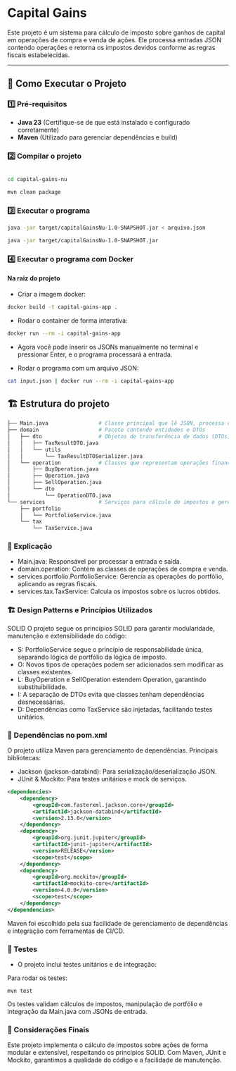 # Capital Gains

Este projeto é um sistema para cálculo de imposto sobre ganhos de capital em operações de compra e venda de ações. Ele processa entradas JSON contendo operações e retorna os impostos devidos conforme as regras fiscais estabelecidas.

---

## 🚀 Como Executar o Projeto

### 1️⃣ Pré-requisitos
- **Java 23** (Certifique-se de que está instalado e configurado corretamente)
- **Maven** (Utilizado para gerenciar dependências e build)

### 2️⃣ Compilar o projeto
```sh

cd capital-gains-nu

mvn clean package
```
### 3️⃣ Executar o programa
```sh
java -jar target/capitalGainsNu-1.0-SNAPSHOT.jar < arquivo.json

java -jar target/capitalGainsNu-1.0-SNAPSHOT.jar

```

### 4️⃣ Executar o programa com Docker
#### Na raiz do projeto

- Criar a imagem docker:
```bash 
docker build -t capital-gains-app .
```
- Rodar o container de forma interativa:
```bash
docker run --rm -i capital-gains-app 
```
- Agora você pode inserir os JSONs manualmente no terminal e pressionar Enter, e o programa processará a entrada.

- Rodar o programa com um arquivo JSON:
```bash
cat input.json | docker run --rm -i capital-gains-app
```

## 🏗️ Estrutura do projeto
```bash
├── Main.java                # Classe principal que lê JSON, processa operações e imprime impostos
├── domain                   # Pacote contendo entidades e DTOs
│   ├── dto                  # Objetos de transferência de dados (DTOs)
│   │   ├── TaxResultDTO.java
│   │   └── utils
│   │       └── TaxResultDTOSerializer.java
│   └── operation            # Classes que representam operações financeiras
│       ├── BuyOperation.java
│       ├── Operation.java
│       ├── SellOperation.java
│       └── dto
│           └── OperationDTO.java
└── services                 # Serviços para cálculo de impostos e gerenciamento de portfólio
    ├── portfolio
    │   └── PortfolioService.java
    └── tax
        └── TaxService.java
```

### 📌 Explicação
- Main.java: Responsável por processar a entrada e saída.
- domain.operation: Contém as classes de operações de compra e venda.
- services.portfolio.PortfolioService: Gerencia as operações do portfólio, aplicando as regras fiscais.
- services.tax.TaxService: Calcula os impostos sobre os lucros obtidos.

### 🏗️ Design Patterns e Princípios Utilizados
SOLID
O projeto segue os princípios SOLID para garantir modularidade, manutenção e extensibilidade do código:

- S: PortfolioService segue o princípio de responsabilidade única, separando lógica de portfólio da lógica de imposto.
- O: Novos tipos de operações podem ser adicionados sem modificar as classes existentes.
- L: BuyOperation e SellOperation estendem Operation, garantindo substituibilidade.
- I: A separação de DTOs evita que classes tenham dependências desnecessárias.
- D: Dependências como TaxService são injetadas, facilitando testes unitários.

### 📜 Dependências no pom.xml
O projeto utiliza Maven para gerenciamento de dependências. Principais bibliotecas:

- Jackson (jackson-databind): Para serialização/deserialização JSON.
- JUnit & Mockito: Para testes unitários e mock de serviços.

```xml
<dependencies>
    <dependency>
        <groupId>com.fasterxml.jackson.core</groupId>
        <artifactId>jackson-databind</artifactId>
        <version>2.13.0</version>
    </dependency>
    <dependency>
        <groupId>org.junit.jupiter</groupId>
        <artifactId>junit-jupiter</artifactId>
        <version>RELEASE</version>
        <scope>test</scope>
    </dependency>
    <dependency>
        <groupId>org.mockito</groupId>
        <artifactId>mockito-core</artifactId>
        <version>4.0.0</version>
        <scope>test</scope>
    </dependency>
</dependencies>

```

Maven foi escolhido pela sua facilidade de gerenciamento de dependências e integração com ferramentas de CI/CD.


### 🧪 Testes
- O projeto inclui testes unitários e de integração:

Para rodar os testes:

```shell
mvn test
```

Os testes validam cálculos de impostos, manipulação de portfólio e integração da Main.java com JSONs de entrada.

### 📌 Considerações Finais
Este projeto implementa o cálculo de impostos sobre ações de forma modular e extensível, respeitando os princípios SOLID. Com Maven, JUnit e Mockito, garantimos a qualidade do código e a facilidade de manutenção.